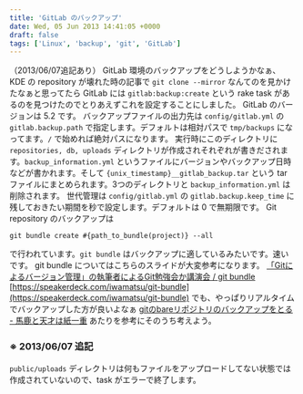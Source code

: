 ```yaml
---
title: 'GitLab のバックアップ'
date: Wed, 05 Jun 2013 14:41:05 +0000
draft: false
tags: ['Linux', 'backup', 'git', 'GitLab']
---
```


（2013/06/07追記あり） GitLab 環境のバックアップをどうしようかなぁ、KDE の repository が壊れた時の記事で `git clone --mirror` なんてのを見かけたなぁと思ってたら GitLab には `gitlab:backup:create` という rake task があるのを見つけたのでとりあえずこれを設定することにしました。 GitLab のバージョンは 5.2 です。 バックアップファイルの出力先は `config/gitlab.yml` の `gitlab.backup.path` で指定します。デフォルトは相対パスで `tmp/backups` になってます。`/` で始めれば絶対パスになります。 実行時にこのディレクトリに `repositories, db, uploads` ディレクトリが作成されそれぞれが書きだされます。`backup_information.yml` というファイルにバージョンやバックアップ日時などが書かれます。そして `{unix_timestamp}__gitlab_backup.tar` という tar ファイルにまとめられます。3つのディレクトリと `backup_information.yml` は削除されます。 世代管理は `config/gitlab.yml` の `gitlab.backup.keep_time` に残しておきたい期間を秒で設定します。デフォルトは 0 で無期限です。 Git repository のバックアップは

```
git bundle create #{path_to_bundle(project)} --all
```

で行われています。`git bundle` はバックアップに適しているみたいです。速いです。 git bundle についてはこちらのスライドが大変参考になります。 [「Gitによるバージョン管理」の執筆者によるGit勉強会か講演会 / git bundle](https://speakerdeck.com/iwamatsu/git-bundle) [https://speakerdeck.com/iwamatsu/git-bundle](https://speakerdeck.com/iwamatsu/git-bundle) でも、やっぱりリアルタイムでバックアップした方が良いよなぁ [gitのbareリポジトリのバックアップをとる - 馬鹿と天才は紙一重](http://d.hatena.ne.jp/shim0mura/20120914/1347591103) あたりを参考にそのうち考えよう。

### ※ 2013/06/07 追記

`public/uploads` ディレクトリは何もファイルをアップロードしてない状態では作成されていないので、task がエラーで終了します。
